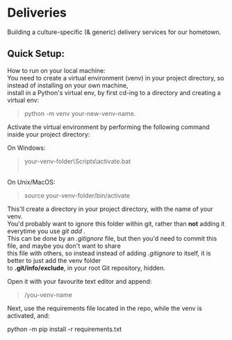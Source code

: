 # Deliveries
Building a culture-specific (& generic) delivery services for our hometown.

<h2>Quick Setup:</h2>

How to run on your local machine:<br>
You need to create a virtual environment (venv) in your project directory, so instead of installing on your own machine,<br>install in a Python's virtual env, by
first cd-ing to a directory and creating a virtual env:<br>

> python -m venv your-new-venv-name.

Activate the virtual environment by performing the following command inside your project directory:<br>

On Windows:<br>
> your-venv-folder\Scripts\activate.bat <br><br>

On Unix/MacOS: <br>
> source your-venv-folder/bin/activate 

This'll create a directory in your project directory, with the name of your venv.<br>
You'd probably want to ignore this folder within git, rather than <b>not</b> adding it everytime you use <i>git add .</i><br>
This can be done by an <i>.gitignore</i> file, but then you'd need to commit this file, and maybe you don't want to share<br>
this file with others, so instead instead of adding <i>.gitignore</i> to itself, it is better to just add the venv folder<br>
to <b>.git/info/exclude</b>, in your root Git repository, hidden.

Open it with your favourite text editor and append:
> /you-venv-name


Next, use the requirements file located in the repo, while the venv is activated, and:

python -m pip install -r requirements.txt

